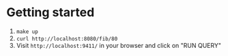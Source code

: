 # Getting started

1. `make up`
2. `curl http://localhost:8080/fib/80`
3. Visit `http://localhost:9411/` in your browser and click on "RUN QUERY"
